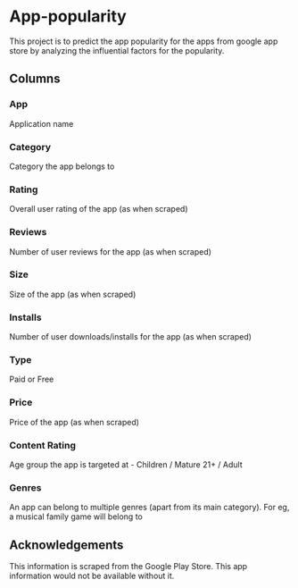 # App-popularity
This project is to predict the app popularity for the apps from google app store by analyzing the influential factors for the popularity. 


## Columns
### App 
Application name
### Category 
Category the app belongs to
### Rating
Overall user rating of the app (as when scraped)
### Reviews
Number of user reviews for the app (as when scraped)
### Size
Size of the app (as when scraped)
### Installs
Number of user downloads/installs for the app (as when scraped)
### Type
Paid or Free
### Price
Price of the app (as when scraped)
### Content Rating
Age group the app is targeted at - Children / Mature 21+ / Adult
### Genres
An app can belong to multiple genres (apart from its main category). For eg, a musical family game will belong to


## Acknowledgements
This information is scraped from the Google Play Store. This app information would not be available without it.


